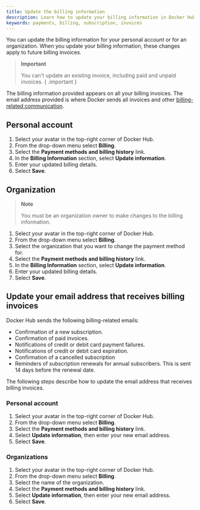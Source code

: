 ```yaml
---
title: Update the billing information
description: Learn how to update your billing information in Docker Hub
keywords: payments, billing, subscription, invoices
---
```


You can update the billing information for your personal account or for an organization. When you update your billing information, these changes apply to future billing invoices.

> **Important**
>
> You can't update an existing invoice, including paid and unpaid invoices.
{ .important }

The billing information provided appears on all your billing invoices. The email address provided is where Docker sends all invoices and other [billing-related communication](#update-your-email-address-that-receives-billing-invoices).

## Personal account

1. Select your avatar in the top-right corner of Docker Hub.
2. From the drop-down menu select **Billing**.
3. Select the **Payment methods and billing history** link.
4. In the **Billing Information** section, select **Update information**.
5. Enter your updated billing details.
6. Select **Save**. 

## Organization 

> **Note**
>
> You must be an organization owner to make changes to the billing information.

1. Select your avatar in the top-right corner of Docker Hub.
2. From the drop-down menu select **Billing**.
3. Select the organization that you want to change the payment method for.
4. Select the **Payment methods and billing history** link.
5. In the **Billing Information** section, select **Update information**.
6. Enter your updated billing details.
7. Select **Save**.

## Update your email address that receives billing invoices

Docker Hub sends the following billing-related emails:

- Confirmation of a new subscription.
- Confirmation of paid invoices. 
- Notifications of credit or debit card payment failures. 
- Notifications of credit or debit card expiration. 
- Confirmation of a cancelled subscription 
- Reminders of subscription renewals for annual subscribers. This is sent 14 days before the renewal date.

The following steps describe how to update the email address that receives billing invoices.

### Personal account

1. Select your avatar in the top-right corner of Docker Hub.
2. From the drop-down menu select **Billing**.
3. Select the **Payment methods and billing history** link.
4. Select **Update information**, then enter your new email address.
5. Select **Save**.

### Organizations

1. Select your avatar in the top-right corner of Docker Hub.
2. From the drop-down menu select **Billing**.
3. Select the name of the organization.
4. Select the **Payment methods and billing history** link.
5. Select **Update information**, then enter your new email address.
6. Select **Save**.
